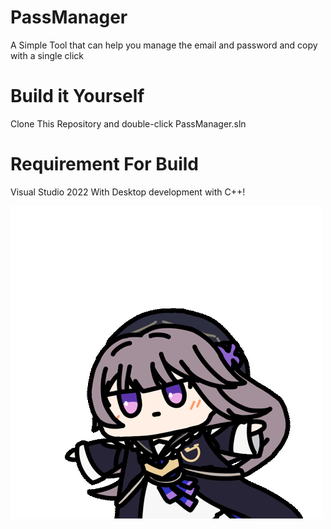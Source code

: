 # PassManager
A Simple Tool that can help you manage the email and password and copy with a single click

# Build it Yourself

Clone This Repository
and double-click PassManager.sln

# Requirement For Build
Visual Studio 2022 With Desktop development with C++!


<img src="https://github.com/Putra3340/MediaSource/blob/main/hertaa1.gif?raw=true">
